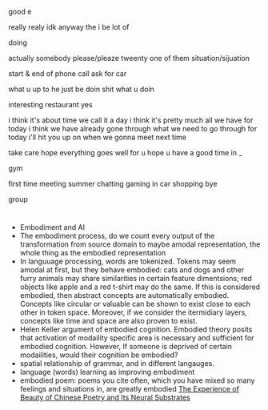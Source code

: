 good e

really realy
idk 
anyway
the
i be
lot of

doing

actually
somebody
please/pleaze
tweenty
one of them
situation/sijuation

start & end of phone call
ask for car

what u up to
he just be doin shit
what u doin

interesting
restaurant
yes




i think it's about time we call it a day
i think it's pretty much all we have for today
i think we have already gone through what we need to go through for today
i'll hit you up on when we gonna meet next time 


take care
hope everything goes well for u
hope u have a good time in _


gym

first time meeting
summer
chatting
gaming
in car
shopping
bye

group





#
- Embodiment and AI
- The embodiment process, do we count  every output of the transformation from source domain to maybe amodal representation, the whole thing as the embodied representation
- In languuage processing, words are tokenized. Tokens may seem amodal at first, but they behave embodied: cats and dogs and other furry animals may share similarities in certain feature dimentsions; red objects like apple and a red t-shirt may do the same. If this is considered embodied, then abstract concepts are automatically embodied. Concepts like circular or valuable can be shown to exist close to each other in token space. Moreover, if we consider the itermidiary layers, concepts like time and space are also proven to exist.  
- Helen Keller argument of embodied cognition. Embodied theory posits that activation of modaility specific area is necessary and sufficient for embodied cognition. However, If someone is deprived of certain modailities, would their cognition be embodied?
- spatial relationship of grammar, and in different langauges.
- language (words) learning as improving embodiment
- embodied poem: poems you cite often, which you have mixed so many feelings  and situations in, are greatly embodied [The Experience of Beauty of Chinese Poetry and Its Neural Substrates](https://pubmed.ncbi.nlm.nih.gov/30186210/)